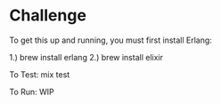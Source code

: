 # Challenge

To get this up and running, you must first install Erlang:

1.) brew install erlang
2.) brew install elixir

To Test:
  mix test

To Run:
  WIP
